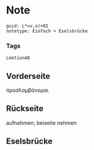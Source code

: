 # Note
```
guid: L*=v,x(+8I
notetype: Einfach + Eselsbrücke
```

### Tags
```
Lektion48
```

## Vorderseite
προσλαμβάνομαι

## Rückseite
aufnehmen;
beiseite nehmen

## Eselsbrücke

